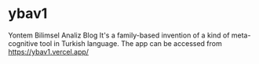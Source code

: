 # ybav1
Yontem Bilimsel Analiz Blog
It's a family-based invention of a kind of meta-cognitive tool in Turkish language.
The app can be accessed from https://ybav1.vercel.app/
